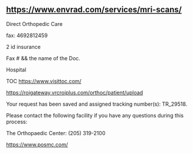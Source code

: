https://www.envrad.com/services/mri-scans/
---

Direct Orthopedic Care


fax: 4692812459


2
id 
insurance

Fax # && the name of the Doc.

Hospital



TOC
https://www.visittoc.com/

https://roigateway.vrcroiplus.com/orthoc/patient/upload

Your request has been saved and assigned tracking number(s): TR_29518.

Please contact the following facility if you have any questions during this process:

The Orthopaedic Center: (205) 319-2100

https://www.posmc.com/

